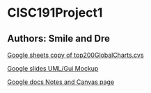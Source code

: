# CISC191Project1
## Authors: Smile and Dre

[Google sheets copy of top200GlobalCharts.cvs](https://docs.google.com/spreadsheets/d/1110xTVoU16TChIj_j7801I7vpYEnMfEyieP_SQpN1X8/edit?usp=sharing)

[Google slides UML/Gui Mockup](https://docs.google.com/presentation/d/1oGAC5eIDquNISP44VxMtA1vyq0QX60SoU2rujBYaBbo/edit?usp=sharing)

[Google docs Notes and Canvas page](https://docs.google.com/document/d/1uPErDvAPtsVO8S1niTs--W9gs86mtOHUqb6zU7bQKkA/edit?usp=sharing)

